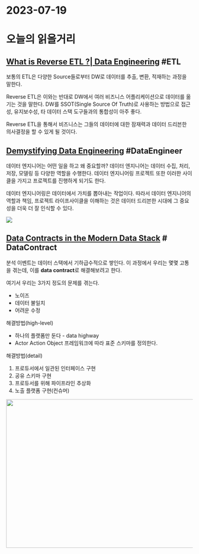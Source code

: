 # 2023-07-19

# 오늘의 읽을거리

## [What is Reverse ETL ?| Data Engineering](https://arslanali4343.medium.com/what-is-reverse-etl-data-engineering-65e952731945) #ETL

보통의 ETL은 다양한 Source들로부터 DW로 데이터를 추출, 변환, 적재하는 과정을 말한다.

Reverse ETL은 이와는 반대로 DW에서 여러 비즈니스 어플리케이션으로 데이터를 옮기는 것을 말한다. DW를 SSOT(Single Source Of Truth)로 사용하는 방법으로 접근성, 유지보수성, 타 데이터 스택 도구들과의 통합성이 아주 좋다.

Reverse ETL을 통해서 비즈니스는 그들의 데이터에 대한 잠재력과 데이터 드리븐한 의사결정을 할 수 있게 될 것이다.

## [Demystifying Data Engineering](https://blog.det.life/demystifying-data-engineering-b00670d08522) #DataEngineer

데이터 엔지니어는 어떤 일을 하고 왜 중요할까? 데이터 엔지니어는 데이터 수집, 처리, 저장, 모델링 등 다양한 역할을 수행한다. 데이터 엔지니어링 프로젝트 또한 이러한 사이클을 가지고 프로젝트를 진행하게 되기도 한다.

데이터 엔지니어링은 데이터에서 가치를 뽑아내는 작업이다. 따라서 데이터 엔지니어의 역할과 책임, 프로젝트 라이프사이클을 이해하는 것은 데이터 드리븐한 시대에 그 중요성을 더욱 더 잘 인식할 수 있다.

<img src="https://miro.medium.com/v2/resize:fit:1200/format:webp/0*s9G9mgFKDAl1K--P.png"/>

## [Data Contracts in the Modern Data Stack](https://medium.com/whatnot-engineering/data-contracts-in-the-modern-data-stack-d42cb2442dbd) # DataContract

분석 이벤트는 데이터 스택에서 기하급수적으로 쌓인다. 이 과정에서 우리는 몇몇 고통을 겪는데, 이를 **data contract**로 해결해보려고 한다.

여기서 우리는 3가지 정도의 문제를 겪는다.
- 노이즈
- 데이터 불일치
- 어려운 수정

해결방법(high-level)
- 하나의 플랫폼만 둔다 - data highway
- Actor Action Object 프레임워크에 따라 표준 스키마를 정의한다.

해결방법(detail)
1. 프로듀서에서 일관된 인터페이스 구현
2. 공유 스키마 구현
3. 프로듀서를 위해 파이프라인 추상화
4. 노출 플랫폼 구현(컨슈머)

<img src="https://miro.medium.com/v2/resize:fit:1400/format:webp/1*XpeLp-rzsuPfKL92t6Feaw.png" width="700" height="400"/>